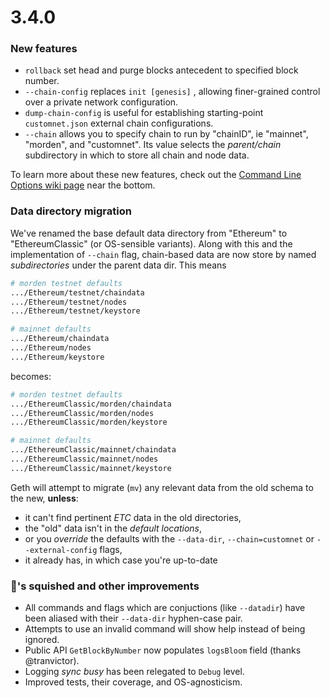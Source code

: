 # 3.4.0

### New features

- `rollback` set head and purge blocks antecedent to specified block number.
- `--chain-config` replaces `init [genesis]` , allowing finer-grained control over a private network configuration.
- `dump-chain-config` is useful for establishing starting-point `customnet.json` external chain configurations.
- `--chain` allows you to specify chain to run by "chainID", ie "mainnet", "morden", and "customnet". Its value selects the _parent/chain_ subdirectory in which to store all chain and node data.

To learn more about these new features, check out the [Command Line Options wiki page](https://github.com/ethereumproject/go-ethereum/wiki/Command-Line-Options) near the bottom.


### Data directory migration

We've renamed the base default data directory from "Ethereum" to "EthereumClassic" (or OS-sensible variants). Along with this and the implementation of `--chain` flag, chain-based data are now store by named _subdirectories_ under the parent data dir. This means

```bash
# morden testnet defaults
.../Ethereum/testnet/chaindata
.../Ethereum/testnet/nodes
.../Ethereum/testnet/keystore

# mainnet defaults
.../Ethereum/chaindata 
.../Ethereum/nodes
.../Ethereum/keystore
```
becomes: 
```bash
# morden testnet defaults
.../EthereumClassic/morden/chaindata
.../EthereumClassic/morden/nodes
.../EthereumClassic/morden/keystore

# mainnet defaults
.../EthereumClassic/mainnet/chaindata
.../EthereumClassic/mainnet/nodes
.../EthereumClassic/mainnet/keystore
```

Geth will attempt to migrate (`mv`) any relevant data from the old schema to the new, __unless__:
 - it can't find pertinent _ETC_ data in the old directories, 
 - the "old" data isn't in the _default locations_, 
 - or you _override_ the defaults with the `--data-dir`, `--chain=customnet` or `--external-config` flags,
 - it already has, in which case you're up-to-date


### :bug:'s squished and other improvements
- All commands and flags which are conjuctions (like `--datadir`) have been aliased with their `--data-dir` hyphen-case pair.
- Attempts to use an invalid command will show help instead of being ignored.
- Public API `GetBlockByNumber` now populates `logsBloom` field (thanks @tranvictor).
- Logging _sync busy_ has been relegated to `Debug` level.
- Improved tests, their coverage, and OS-agnosticism.


